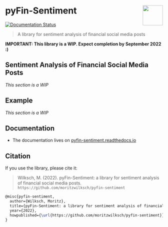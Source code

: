 # <img align="right" width=64 src="https://user-images.githubusercontent.com/58488209/167823474-1e756f0e-8ede-49bf-8d4b-5b470fddd43d.png"> pyFin-Sentiment

[![Documentation Status](https://readthedocs.org/projects/pyfin-sentiment/badge/?version=latest)](https://pyfin-sentiment.readthedocs.io/en/latest/?badge=latest)

> A library for sentiment analysis of financial social media posts

**IMPORTANT: This library is a WIP. Expect completion by September 2022 :)**

## Sentiment Analysis of Financial Social Media Posts
*This section is a WIP*

## Example
*This section is a WIP*

## Documentation
- The documentation lives on [pyfin-sentiment.readthedocs.io](https://pyfin-sentiment.readthedocs.io/en/latest)



## Citation
If you use the library, please cite it:

> Wilksch, M. (2022). pyFin-Sentiment: a library for sentiment analysis of financial social media posts. `https://github.com/moritzwilksch/pyfin-sentiment`


```latex
@misc{pyfin-sentiment,
  author={Wilksch, Moritz},
  title={pyFin-Sentiment: a library for sentiment analysis of financial social media posts},
  year={2022},
  howpublished={\url{https://github.com/moritzwilksch/pyfin-sentiment}}
}
```
